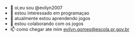 - 👋 oi,eu sou @evilyn2007
- 👀 estou interessado em programaçao 
- 🌱 atualmente estou aprendendo jogos 
- 💞️ estou colaborando com os jogos 
- 📫 como chegar ate mim evilyn.gomes@escola.pr.gov.br 

<!---
evilyn2007/evilyn2007 is a ✨ special ✨ repository because its `README.md` (this file) appears on your GitHub profile.
You can click the Preview link to take a look at your changes.
--->
